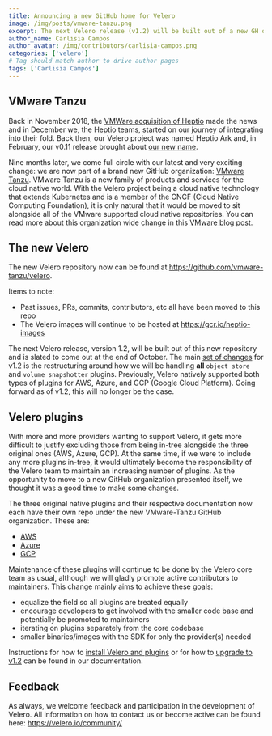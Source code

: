 ```yaml
---
title: Announcing a new GitHub home for Velero
image: /img/posts/vmware-tanzu.png
excerpt: The next Velero release (v1.2) will be built out of a new GH organization, and we have significant changes to our plugins.
author_name: Carlisia Campos
author_avatar: /img/contributors/carlisia-campos.png
categories: ['velero']
# Tag should match author to drive author pages
tags: ['Carlisia Campos']
---
```


## VMware Tanzu

Back in November 2018, the [VMWare acquisition of Heptio][1] made the news and in December we, the Heptio teams, started on our journey of integrating into their fold. Back then, our Velero project was named Heptio Ark and, in February, our v0.11 release brought about [our new name][2].

Nine months later, we come full circle with our latest and very exciting change: we are now part of a brand new GitHub organization: [VMware Tanzu][3]. VMware Tanzu is a new family of products and services for the cloud native world. With the Velero project being a cloud native technology that extends Kubernetes and is a member of the CNCF (Cloud Native Computing Foundation), it is only natural that it would be moved to sit alongside all of the VMware supported cloud native repositories. You can read more about this organization wide change in this [VMware blog post][4].

## The new Velero

The new Velero repository now can be found at https://github.com/vmware-tanzu/velero.

Items to note:</br>
* Past issues, PRs, commits, contributors, etc all have been moved to this repo</br>
* The Velero images will continue to be hosted at https://gcr.io/heptio-images

The next Velero release, version 1.2, will be built out of this new repository and is slated to come out at the end of October. The main [set of changes][5] for v1.2 is the restructuring around how we will be handling **all** `object store` and `volume snapshotter` plugins. Previously, Velero natively supported both types of plugins for AWS, Azure, and GCP (Google Cloud Platform). Going forward as of v1.2, this will no longer be the case.

## Velero plugins

With more and more providers wanting to support Velero, it gets more difficult to justify excluding those from being in-tree alongside the three original ones (AWS, Azure, GCP). At the same time, if we were to include any more plugins in-tree, it would ultimately become the responsibility of the Velero team to maintain an increasing number of plugins. As the opportunity to move to a new GitHub organization presented itself, we thought it was a good time to make some changes.

The three original native plugins and their respective documentation now each have their own repo under the new VMware-Tanzu GitHub organization. These are:

* [AWS][6]
* [Azure][7]
* [GCP][8]

Maintenance of these plugins will continue to be done by the Velero core team as usual, although we will gladly promote active contributors to maintainers. This change mainly aims to achieve these goals:

* equalize the field so all plugins are treated equally
* encourage developers to get involved with the smaller code base and potentially be promoted to maintainers
* iterating on plugins separately from the core codebase
* smaller binaries/images with the SDK for only the provider(s) needed

Instructions for how to [install Velero and plugins][9] or for how to [upgrade to v1.2][10] can be found in our documentation.

## Feedback

As always, we welcome feedback and participation in the development of Velero. All information on how to contact us or become active can be found here: https://velero.io/community/


[1]: https://blog.heptio.com/heptio-will-be-joining-forces-with-vmware-on-a-shared-cloud-native-mission-b01225b1bc9e
[2]: https://blogs.vmware.com/cloudnative/2019/02/28/velero-v0-11-delivers-an-open-source-tool-to-back-up-and-migrate-kubernetes-clusters/
[3]: https://github.com/vmware-tanzu
[4]: todo:addblogpost
[5]: https://github.com/heptio/velero/issues#workspaces/velero-5c59c15e39d47b774b5864e3/board?milestones=v1.2%232019-10-31&filterLogic=any&repos=99143276&showPipelineDescriptions=false
[6]: https://github.com/vmware-tanzu/velero-plugin-aws
[7]: https://github.com/vmware-tanzu/velero-plugin-azure
[8]: https://github.com/vmware-tanzu/velero-plugin-gcp
[9]: addlink
[10]: addlink

<!-- todo: correct the address for the new zenhub URL, link [5] -->